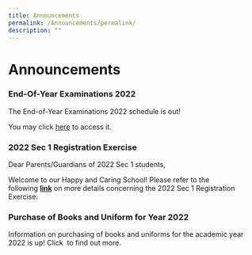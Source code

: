```yaml
---
title: Announcements
permalink: /Announcements/permalink/
description: ""
---
```

Announcements
=================

### End-Of-Year Examinations 2022

The End-of-Year Examinations 2022 schedule is out!

You may click [here](/community-involvement/School-Examinations/permalink/) to access it.


### 2022 Sec 1 Registration Exercise

Dear Parents/Guardians of 2022 Sec 1 students,

Welcome to our Happy and Caring School! Please refer to the following **[link](https://www.loyangviewsec.moe.edu.sg/community-involvement/secondary-1-registration)** on more details concerning the 2022 Sec 1 Registration Exercise.


### Purchase of Books and Uniform for Year 2022

Information on purchasing of books and uniforms for the academic year 2022 is up! Click  to find out more.